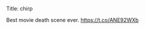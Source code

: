 Title: chirp

Best movie death scene ever. <a href="https://t.co/ANE92WXb">https://t.co/ANE92WXb</a>
